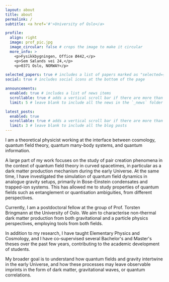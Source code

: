 ```yaml
---
layout: about
title: about
permalink: /
subtitle: <a href='#'>University of Oslo</a>

profile:
  align: right
  image: prof_pic.jpg
  image_circular: false # crops the image to make it circular
  more_info: >
    <p>Fysikkbygningen, Office Ø442,</p>
    <p>Sem Sælands vei 24,</p>
    <p>0371 Oslo, NORWAY</p>

selected_papers: true # includes a list of papers marked as "selected={true}"
social: true # includes social icons at the bottom of the page

announcements:
  enabled: true # includes a list of news items
  scrollable: true # adds a vertical scroll bar if there are more than 3 news items
  limit: 5 # leave blank to include all the news in the `_news` folder

latest_posts:
  enabled: true
  scrollable: true # adds a vertical scroll bar if there are more than 3 new posts items
  limit: 3 # leave blank to include all the blog posts
---
```


I am a theoretical physicist working at the interface between cosmology, quantum field theory, quantum many-body systems, and quantum information. 

A large part of my work focuses on the study of pair creation phenomena in the context of quantum field theory in curved spacetimes, in particular as a dark matter production mechanism during the early Universe. At the same time, I have investigated the simulation of quantum field dynamics in analogue gravity setups, primarily in Bose-Einstein condensates and trapped-ion systems. This has allowed me to study properties of quantum fields such as entanglement or quantisation ambiguities, from different perspectives. 

Currently, I am a postdoctoral fellow at the group of Prof. Torsten Bringmann at the University of Oslo. We aim to characterise non-thermal dark matter production from both gravitational and a particle physics perspectives, employing tools from both fields.

In addition to my research, I have taught Elementary Physics and Cosmology, and I have co-supervised several Bachelor's and Master's theses over the past few years, contributing to the academic development of students.

My broader goal is to understand how quantum fields and gravity intertwine in the early Universe, and how these processes may leave observable imprints in the form of dark matter, gravitational waves, or quantum correlations.
